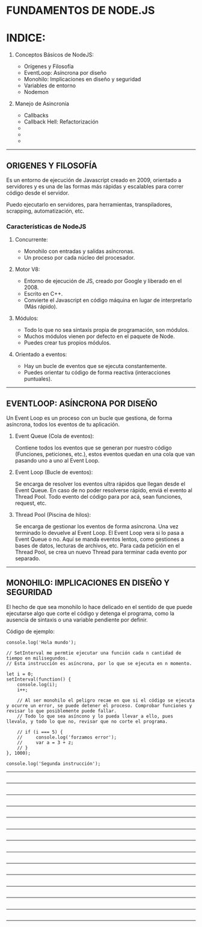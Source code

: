 # FUNDAMENTOS DE NODE.JS

# INDICE:

1. Conceptos Básicos de NodeJS:

	- Orígenes y Filosofía
	- EventLoop: Asíncrona por diseño
	- Monohilo: Implicaciones en diseño y seguridad
	- Variables de entorno
	- Nodemon

2. Manejo de Asincronía

	- Callbacks
	- Callback Hell: Refactorización
	-
	-
	-



-------------------------------------------------------------------------------------------------

## ORIGENES Y FILOSOFÍA

Es un entorno de ejecución de Javascript creado en 2009, orientado a servidores y es una de las formas más rápidas y escalables para correr código desde el servidor.

Puedo ejecutarlo en servidores, para herramientas, transpiladores, scrapping, automatización, etc. 

### Características de NodeJS

1. Concurrente: 

	- Monohilo con entradas y salidas asíncronas. 
	- Un proceso por cada núcleo del procesador.

2. Motor V8:
	
	- Entorno de ejecución de JS, creado por Google y liberado en el 2008.
	- Escrito en C++.
	- Convierte el Javascript en código máquina en lugar de interpretarlo (Más rápido).

3. Módulos:

	- Todo lo que no sea sintaxis propia de programación, son módulos.
	- Muchos módulos vienen por defecto en el paquete de Node.
	- Puedes crear tus propios módulos. 

4. Orientado a eventos:

	- Hay un bucle de eventos que se ejecuta constantemente.
	- Puedes orientar tu código de forma reactiva (interacciones puntuales).

-------------------------------------------------------------------------------------------------

## EVENTLOOP: ASÍNCRONA POR DISEÑO

Un Event Loop es un proceso con un bucle que gestiona, de forma asíncrona, todos los eventos de tu aplicación.

1. Event Queue (Cola de eventos): 
	
	Contiene todos los eventos que se generan por nuestro código (Funciones, peticiones, etc.), estos eventos quedan en una cola que van pasando uno a uno al Event Loop.

2. Event Loop (Bucle de eventos): 

	Se encarga de resolver los eventos ultra rápidos que llegan desde el Event Queue. En caso de no poder resolverse rápido, enviá el evento al Thread Pool. Todo evento del código para por acá, sean funciones, request, etc.

3. Thread Pool (Piscina de hilos): 
	
	Se encarga de gestionar los eventos de forma asíncrona. Una vez terminado lo devuelve al Event Loop. El Event Loop vera si lo pasa a Event Queue o no. 
	Aquí se manda eventos lentos, como gestiones a bases de datos, lecturas de archivos, etc.
	Para cada petición en el Thread Pool, se crea un nuevo Thread para terminar cada evento por separado.

-------------------------------------------------------------------------------------------------

## MONOHILO: IMPLICACIONES EN DISEÑO Y SEGURIDAD

El hecho de que sea monohilo lo hace delicado en el sentido de que puede ejecutarse algo que corte el código y detenga el programa, como la ausencia de sintaxis o una variable pendiente por definir.

Código de ejemplo:

	console.log('Hola mundo');

	// SetInterval me permtie ejecutar una función cada n cantidad de tiempo en milisegundos.
	// Esta instrucción es asíncrona, por lo que se ejecuta en n momento.

	let i = 0;
	setInterval(function() {
	    console.log(i);
	    i++;

		// Al ser monohilo el peligro recae en que si el código se ejecuta y ocurre un error, se puede detener el proceso. Comprobar funciones y revisar lo que posiblemente puede fallar.
		// Todo lo que sea asíncono y lo pueda llevar a ello, pues llevalo, y todo lo que no, revisar que no corte el programa.

	    // if (i === 5) {
	    //     console.log('forzamos error');
	    //     var a = 3 + z;
	    // }
	}, 1000);

	console.log('Segunda instrucción');

-------------------------------------------------------------------------------------------------

##

-------------------------------------------------------------------------------------------------

##

-------------------------------------------------------------------------------------------------

##

-------------------------------------------------------------------------------------------------

##

-------------------------------------------------------------------------------------------------

##

-------------------------------------------------------------------------------------------------

##

-------------------------------------------------------------------------------------------------

##

-------------------------------------------------------------------------------------------------

##

-------------------------------------------------------------------------------------------------

##

-------------------------------------------------------------------------------------------------

##

-------------------------------------------------------------------------------------------------

##

-------------------------------------------------------------------------------------------------

##

-------------------------------------------------------------------------------------------------

##

-------------------------------------------------------------------------------------------------
